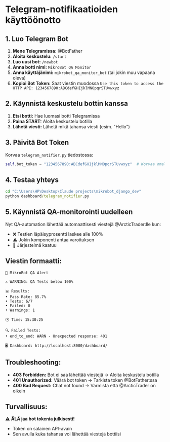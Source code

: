 # Telegram-notifikaatioiden käyttöönotto

## 1. Luo Telegram Bot

1. **Mene Telegramissa:** @BotFather
2. **Aloita keskustelu:** `/start`
3. **Luo uusi bot:** `/newbot`
4. **Anna botti nimi:** `MikroBot QA Monitor`
5. **Anna käyttäjänimi:** `mikrobot_qa_monitor_bot` (tai jokin muu vapaana oleva)
6. **Kopioi Bot Token:** Saat viestin muodossa `Use this token to access the HTTP API: 1234567890:ABCdefGHIjklMNOpqrSTUvwxyz`

## 2. Käynnistä keskustelu bottin kanssa

1. **Etsi botti:** Hae luomasi botti Telegramissa
2. **Paina START:** Aloita keskustelu botilla
3. **Lähetä viesti:** Lähetä mikä tahansa viesti (esim. "Hello")

## 3. Päivitä Bot Token

Korvaa `telegram_notifier.py` tiedostossa:

```python
self.bot_token = "1234567890:ABCdefGHIjklMNOpqrSTUvwxyz"  # Korvaa omalla tokenilla
```

## 4. Testaa yhteys

```cmd
cd "C:\Users\HP\Desktop\Claude projects\mikrobot_django_dev"
python dashboard/telegram_notifier.py
```

## 5. Käynnistä QA-monitorointi uudelleen

Nyt QA-automation lähettää automaattisesti viestejä @ArcticTrader:lle kun:
- ❌ Testien läpäisyprosentti laskee alle 100%
- ⚠️ Jokin komponenti antaa varoituksen
- 🚨 Järjestelmä kaatuu

## Viestin formaatti:

```
🚨 MikroBot QA Alert

⚠️ WARNING: QA Tests below 100%

📊 Results:
• Pass Rate: 85.7%  
• Tests: 6/7
• Failed: 0
• Warnings: 1

🕒 Time: 15:30:25

🔍 Failed Tests:
• end_to_end: WARN - Unexpected response: 401

🖥️ Dashboard: http://localhost:8000/dashboard/
```

## Troubleshooting:

- **403 Forbidden:** Bot ei saa lähettää viestejä → Aloita keskustelu botilla
- **401 Unauthorized:** Väärä bot token → Tarkista token @BotFather:ssa  
- **400 Bad Request:** Chat not found → Varmista että @ArcticTrader on oikein

## Turvallisuus:

⚠️ **ÄLÄ jaa bot tokenia julkisesti!**
- Token on salainen API-avain
- Sen avulla kuka tahansa voi lähettää viestejä bottiisi